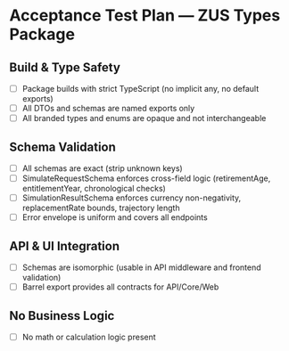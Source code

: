 # Acceptance Test Plan — ZUS Types Package

## Build & Type Safety

- [ ] Package builds with strict TypeScript (no implicit any, no default exports)
- [ ] All DTOs and schemas are named exports only
- [ ] All branded types and enums are opaque and not interchangeable

## Schema Validation

- [ ] All schemas are exact (strip unknown keys)
- [ ] SimulateRequestSchema enforces cross-field logic (retirementAge, entitlementYear, chronological checks)
- [ ] SimulationResultSchema enforces currency non-negativity, replacementRate bounds, trajectory length
- [ ] Error envelope is uniform and covers all endpoints

## API & UI Integration

- [ ] Schemas are isomorphic (usable in API middleware and frontend validation)
- [ ] Barrel export provides all contracts for API/Core/Web

## No Business Logic

- [ ] No math or calculation logic present
